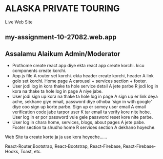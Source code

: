 # ALASKA PRIVATE TOURING

Live Web Site  
## my-assignment-10-27082.web.app

## Assalamu Alaikum Admin/Moderator 

- Prothome create react app diye ekta react app create korchi. kicu components create korchi. 
- App.js file A router set korchi. ekta header create korchi, header A link golo set korchi. Home page A carousel + services section + footer.
- User jodi log in kora thake ta hole service detail A jete parbe R jodi log in kora na thake ta hole log in page A niye jabe. 
- User jodi sign up kora na thake ta hole log in page A sign up er link deya ache, sekhane giye email, password diye othoba 'sign in with google' diye ooo sign up korte parbe. Sign up er somoy user email A email verification code jabe tarpor user K tar email ta verify kore nite hobe. User log in er por password vule gele password reset kore nite parbe. 
- User log in chara home, services, blogs, about pages A jete pabe. Footer section ta shudho home R services section A dekhano hoyeche.




Web Site ta create korte ja ja use kora hoyeche...... 

React-Router,Bootstrap, React-Bootstrap, React-Firebase, React-Firebase-Hooks, Toast, etc.

